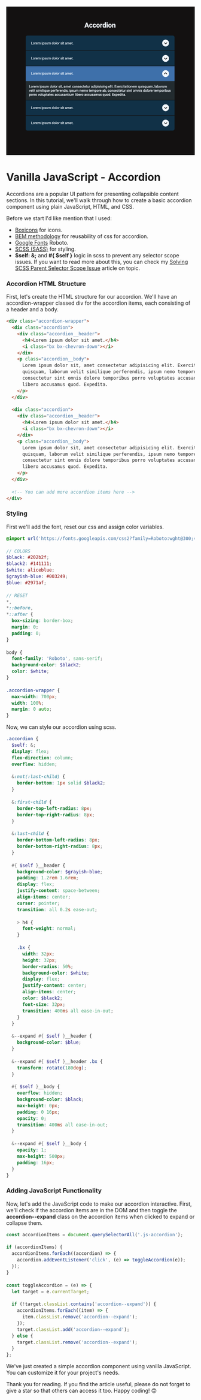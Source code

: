 ![accordion](https://raw.githubusercontent.com/serhatbek/javascript-projects/main/Accordion/accordion.png)

# Vanilla JavaScript - Accordion

Accordions are a popular UI pattern for presenting collapsible content sections.
In this tutorial, we'll walk through how to create a basic accordion component using plain JavaScript, HTML, and CSS.

Before we start I'd like mention that I used:

- [Boxicons](https://boxicons.com/) for icons.
- [BEM methodology](https://getbem.com/introduction) for reusability of css for accordion.
- [Google Fonts](https://fonts.google.com) Roboto.
- [SCSS (SASS)](https://sass-lang.com/) for styling.
- **$self: &;** and **#{ $self }** logic in scss to prevent any selector scope issues. If you want to read more about this, you can check my [Solving SCSS Parent Selector Scope Issue](https://medium.com/@serhat.bekk/solving-scss-parent-selector-scope-issue-a85dc18bf388) article on topic.

### Accordion HTML Structure

First, let's create the HTML structure for our accordion. We'll have an accordion-wrapper classed div for the accordion items, each consisting of a header and a body.

```html
<div class="accordion-wrapper">
  <div class="accordion">
    <div class="accordion__header">
      <h4>Lorem ipsum dolor sit amet.</h4>
      <i class="bx bx-chevron-down"></i>
    </div>
    <p class="accordion__body">
      Lorem ipsum dolor sit, amet consectetur adipisicing elit. Exercitationem
      quisquam, laborum velit similique perferendis, ipsum nemo tempore ab,
      consectetur sint omnis dolore temporibus porro voluptates accusantium
      libero accusamus quod. Expedita.
    </p>
  </div>

  <div class="accordion">
    <div class="accordion__header">
      <h4>Lorem ipsum dolor sit amet.</h4>
      <i class="bx bx-chevron-down"></i>
    </div>
    <p class="accordion__body">
      Lorem ipsum dolor sit, amet consectetur adipisicing elit. Exercitationem
      quisquam, laborum velit similique perferendis, ipsum nemo tempore ab,
      consectetur sint omnis dolore temporibus porro voluptates accusantium
      libero accusamus quod. Expedita.
    </p>
  </div>

  <!-- You can add more accordion items here -->
</div>
```

### Styling

First we'll add the font, reset our css and assign color variables.

```scss
@import url('https://fonts.googleapis.com/css2?family=Roboto:wght@300;400;500;700&display=swap');

// COLORS
$black: #202b2f;
$black2: #141111;
$white: aliceblue;
$grayish-blue: #003249;
$blue: #2971af;

// RESET
*,
*::before,
*::after {
  box-sizing: border-box;
  margin: 0;
  padding: 0;
}

body {
  font-family: 'Roboto', sans-serif;
  background-color: $black2;
  color: $white;
}

.accordion-wrapper {
  max-width: 700px;
  width: 100%;
  margin: 0 auto;
}
```

Now, we can style our accordion using scss.

```scss
.accordion {
  $self: &;
  display: flex;
  flex-direction: column;
  overflow: hidden;

  &:not(:last-child) {
    border-bottom: 1px solid $black2;
  }

  &:first-child {
    border-top-left-radius: 8px;
    border-top-right-radius: 8px;
  }

  &:last-child {
    border-bottom-left-radius: 8px;
    border-bottom-right-radius: 8px;
  }

  #{ $self }__header {
    background-color: $grayish-blue;
    padding: 1.2rem 1.6rem;
    display: flex;
    justify-content: space-between;
    align-items: center;
    cursor: pointer;
    transition: all 0.2s ease-out;

    > h4 {
      font-weight: normal;
    }

    .bx {
      width: 32px;
      height: 32px;
      border-radius: 50%;
      background-color: $white;
      display: flex;
      justify-content: center;
      align-items: center;
      color: $black2;
      font-size: 32px;
      transition: 400ms all ease-in-out;
    }
  }

  &--expand #{ $self }__header {
    background-color: $blue;
  }

  &--expand #{ $self }__header .bx {
    transform: rotate(180deg);
  }

  #{ $self }__body {
    overflow: hidden;
    background-color: $black;
    max-height: 0px;
    padding: 0 16px;
    opacity: 0;
    transition: 400ms all ease-in-out;
  }

  &--expand #{ $self }__body {
    opacity: 1;
    max-height: 500px;
    padding: 16px;
  }
}
```

### Adding JavaScript Functionality

Now, let's add the JavaScript code to make our accordion interactive. First, we'll check if the accordion items are in the DOM and then toggle the **accordion--expand** class on the accordion items when clicked to expand or collapse them.

```javascript
const accordionItems = document.querySelectorAll('.js-accordion');

if (accordionItems) {
  accordionItems.forEach((accordion) => {
    accordion.addEventListener('click', (e) => toggleAccordion(e));
  });
}

const toggleAccordion = (e) => {
  let target = e.currentTarget;

  if (!target.classList.contains('accordion--expand')) {
    accordionItems.forEach((item) => {
      item.classList.remove('accordion--expand');
    });
    target.classList.add('accordion--expand');
  } else {
    target.classList.remove('accordion--expand');
  }
};
```

We've just created a simple accordion component using vanilla JavaScript. You can customize it for your project's needs.

Thank you for reading. If you find the article useful, please do not forget to give a star so that others can access it too. Happy coding! 🙃

